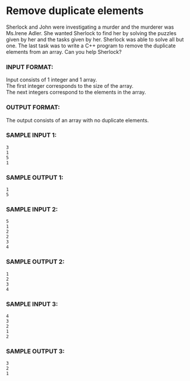 # Remove duplicate elements

Sherlock and John were investigating a murder and the murderer was Ms.Irene Adler. She wanted Sherlock to find her by solving the puzzles given by her and the tasks given by her. Sherlock was able to solve all but one. The last task was to write a C++ program to remove the duplicate elements from an array. Can you help Sherlock?

### INPUT FORMAT:

Input consists of 1 integer and 1 array. <br>
The first integer corresponds to the size of the array. <br>
The next integers correspond to the elements in the array.

### OUTPUT FORMAT:

The output consists of an array with no duplicate elements.

### SAMPLE INPUT 1:

```
3
1
5
1
```

### SAMPLE OUTPUT 1:

```
1
5
```

### SAMPLE INPUT 2:

```
5
1
2
2
3
4
```

### SAMPLE OUTPUT 2:

```
1
2
3
4
```

### SAMPLE INPUT 3:

```
4
3
2
1
2
```

### SAMPLE OUTPUT 3:

```
3
2
1
```
